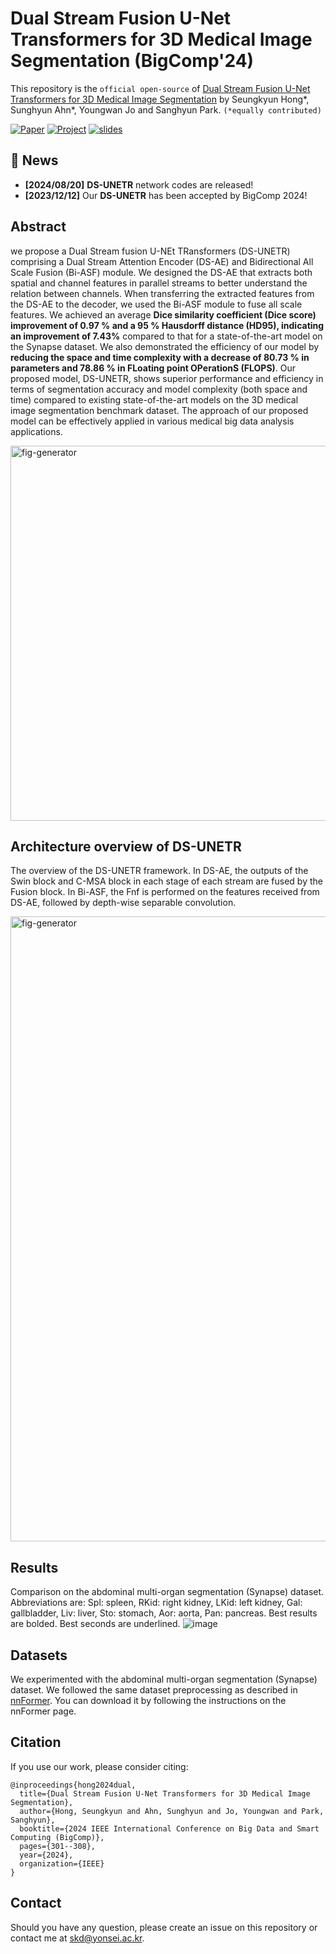 # Dual Stream Fusion U-Net Transformers for 3D Medical Image Segmentation (BigComp'24)

This repository is the ```official open-source``` of [Dual Stream Fusion U-Net Transformers for 3D Medical Image Segmentation](https://ieeexplore.ieee.org/abstract/document/10488278)
by Seungkyun Hong*, Sunghyun Ahn*, Youngwan Jo and Sanghyun Park. ```(*equally contributed)```  

[![Paper](https://img.shields.io/badge/Paper-PDF-DO9874)](https://github.com/SkiddieAhn/Paper-DS-UNETR/blob/main/assets/DS_UNETR_BIGCOMP24.pdf)
[![Project](https://img.shields.io/badge/Project-Website(ENG)-87CEEB)](https://shacoding.com/2024/02/22/dual-stream-fusion-u-net-transformers-for-3d-medical-image-segmentation-ieee-bigcomp-2024/)
[![slides](https://img.shields.io/badge/Presentation-Slides(ENG)-B762C1)](https://shacoding.com/wp-content/uploads/2024/02/DS-UNETR_BIGCOMP2024.pdf)

## 📣 News
* **[2024/08/20]** **DS-UNETR** network codes are released!
* **[2023/12/12]** Our **DS-UNETR** has been accepted by BigComp 2024!

## Abstract
we propose a Dual Stream fusion U-NEt TRansformers (DS-UNETR) comprising a Dual Stream Attention Encoder (DS-AE) and Bidirectional All Scale Fusion (Bi-ASF) module. We designed the DS-AE that extracts both spatial and channel features in parallel streams to better understand the relation between channels. When transferring the extracted features from the DS-AE to the decoder, we used the Bi-ASF module to fuse all scale features. We achieved an average **Dice similarity coefficient (Dice score) improvement of 0.97 % and a 95 % Hausdorff distance (HD95), indicating an improvement of 7.43%** compared to that for a state-of-the-art model on the Synapse dataset. We also demonstrated the efficiency of our model by **reducing the space and time complexity with a decrease of 80.73 % in parameters and 78.86 % in FLoating point OPerationS (FLOPS)**. Our proposed model, DS-UNETR, shows superior performance and efficiency in terms of segmentation accuracy and model complexity (both space and time) compared to existing state-of-the-art models on the 3D medical image segmentation benchmark dataset. The approach of our proposed model can be effectively applied in various medical big data analysis applications.

<img width="600" alt="fig-generator" src="https://github.com/user-attachments/assets/6b9f1fec-2f5f-450c-a8a4-f67add3cd5f0">


## Architecture overview of DS-UNETR
The overview of the DS-UNETR framework. In DS-AE, the outputs of the Swin block and C-MSA block in each stage of each stream are fused by the Fusion block. In Bi-ASF, the Fnf is performed on the features received from DS-AE, followed
 by depth-wise separable convolution.

 <img width="1000" alt="fig-generator" src="https://github.com/user-attachments/assets/ce2e1990-caaa-4dc8-a39c-947a42e01d8d">

 ## Results
 Comparison on the abdominal multi-organ segmentation (Synapse) dataset. Abbreviations are: Spl: spleen, RKid: right kidney, LKid: left kidney, Gal: gallbladder, Liv: liver, Sto: stomach, Aor: aorta, Pan: pancreas. Best results are bolded. Best seconds are underlined.
![image](https://github.com/user-attachments/assets/a36dcd34-1f45-4feb-9865-a0e26babc5ed)

  ## Datasets
We experimented with the abdominal multi-organ segmentation (Synapse) dataset. We followed the same dataset preprocessing as described in [nnFormer](https://github.com/282857341/nnFormer). You can download it by following the instructions on the nnFormer page.

## Citation
If you use our work, please consider citing:  
```Shell
@inproceedings{hong2024dual,
  title={Dual Stream Fusion U-Net Transformers for 3D Medical Image Segmentation},
  author={Hong, Seungkyun and Ahn, Sunghyun and Jo, Youngwan and Park, Sanghyun},
  booktitle={2024 IEEE International Conference on Big Data and Smart Computing (BigComp)},
  pages={301--308},
  year={2024},
  organization={IEEE}
}

```

## Contact
Should you have any question, please create an issue on this repository or contact me at skd@yonsei.ac.kr.
